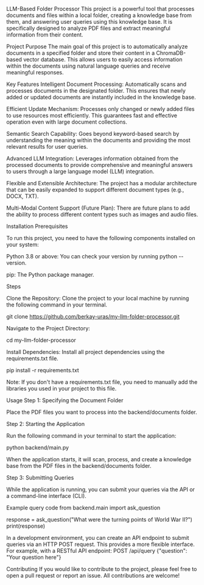 LLM-Based Folder Processor
This project is a powerful tool that processes documents and files within a local folder, creating a knowledge base from them, and answering user queries using this knowledge base. It is specifically designed to analyze PDF files and extract meaningful information from their content.

Project Purpose
The main goal of this project is to automatically analyze documents in a specified folder and store their content in a ChromaDB-based vector database. This allows users to easily access information within the documents using natural language queries and receive meaningful responses.

Key Features
Intelligent Document Processing: Automatically scans and processes documents in the designated folder. This ensures that newly added or updated documents are instantly included in the knowledge base.

Efficient Update Mechanism: Processes only changed or newly added files to use resources most efficiently. This guarantees fast and effective operation even with large document collections.

Semantic Search Capability: Goes beyond keyword-based search by understanding the meaning within the documents and providing the most relevant results for user queries.

Advanced LLM Integration: Leverages information obtained from the processed documents to provide comprehensive and meaningful answers to users through a large language model (LLM) integration.

Flexible and Extensible Architecture: The project has a modular architecture that can be easily expanded to support different document types (e.g., DOCX, TXT).

Multi-Modal Content Support (Future Plan): There are future plans to add the ability to process different content types such as images and audio files.

Installation
Prerequisites

To run this project, you need to have the following components installed on your system:

Python 3.8 or above: You can check your version by running python --version.

pip: The Python package manager.

Steps

Clone the Repository: Clone the project to your local machine by running the following command in your terminal.

git clone https://github.com/berkay-uras/my-llm-folder-processor.git

Navigate to the Project Directory:

cd my-llm-folder-processor

Install Dependencies: Install all project dependencies using the requirements.txt file.

pip install -r requirements.txt

Note: If you don't have a requirements.txt file, you need to manually add the libraries you used in your project to this file.

Usage
Step 1: Specifying the Document Folder

Place the PDF files you want to process into the backend/documents folder.

Step 2: Starting the Application

Run the following command in your terminal to start the application:

python backend/main.py

When the application starts, it will scan, process, and create a knowledge base from the PDF files in the backend/documents folder.

Step 3: Submitting Queries

While the application is running, you can submit your queries via the API or a command-line interface (CLI).

Example query code
from backend.main import ask_question

response = ask_question("What were the turning points of World War II?")
print(response)

 In a development environment, you can create an API endpoint
 to submit queries via an HTTP POST request.
 This provides a more flexible interface.
 For example, with a RESTful API endpoint:
 POST /api/query {"question": "Your question here"}

Contributing
If you would like to contribute to the project, please feel free to open a pull request or report an issue. All contributions are welcome!
